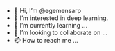 - 👋 Hi, I’m @egemensarp
- 👀 I’m interested in deep learning.
- 🌱 I’m currently learning ...
- 💞️ I’m looking to collaborate on ...
- 📫 How to reach me ...

<!---
egemensarp/egemensarp is a ✨ special ✨ repository because its `README.md` (this file) appears on your GitHub profile.
You can click the Preview link to take a look at your changes.
--->
